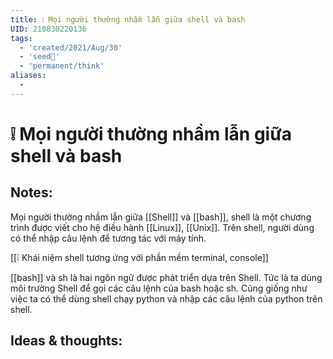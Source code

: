 ```yaml
---
title: ❕ Mọi người thường nhầm lẫn giữa shell và bash
UID: 210830220136
tags:
  - 'created/2021/Aug/30'
  - 'seed🥜'
  - 'permanent/think'
aliases:
  - 
---
```

# ❕ Mọi người thường nhầm lẫn giữa shell và bash

## Notes:
Mọi người thường nhầm lẫn giữa [[Shell]] và [[bash]], shell là một chương trình được viết cho hệ điều hành [[Linux]], [[Unix]]. Trên shell, người dùng có thể nhập câu lệnh để tương tác với máy tính.

[[❕ Khái niệm shell tương ứng với phần mềm terminal, console]]

[[bash]] và sh là hai ngôn ngữ được phát triển dựa trên Shell. Tức là ta dùng môi trường Shell để gọi các câu lệnh của bash hoặc sh. Cũng giống như việc ta có thể dùng shell chạy python và nhập các câu lệnh của python trên shell.

## Ideas & thoughts:
